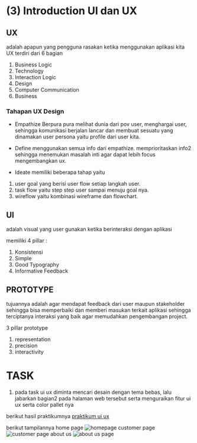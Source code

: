 # (3) Introduction UI dan UX

## UX

adalah apapun yang pengguna rasakan ketika menggunakan aplikasi kita UX terdiri dari 6 bagian

1. Business Logic
2. Technology
3. Interaction Logic
4. Design
5. Computer Communication
6. Business

### Tahapan UX Design

- Empathize
  Berpura pura melihat dunia dari pov user, menghargai user, sehingga komunikasi berjalan lancar dan membuat sesuatu yang dinamakan user persona yaitu profile dari user kita.

- Define menggunakan semua info dari empathize. memprioritaskan info2 sehingga menemukan masalah inti agar dapat lebih focus mengembangkan ux.

- Ideate
  memiliki beberapa tahap yaitu

1. user goal
   yang berisi user flow setiap langkah user.
2. task flow
   yaitu step step user sampai menuju goal nya.
3. wireflow
   yaitu kombinasi wireframe dan flowchart.

## UI

adalah visual yang user gunakan ketika berinteraksi dengan aplikasi

memiliki 4 pillar :

1. Konsistensi
2. Simple
3. Good Typography
4. Informative Feedback

## PROTOTYPE

tujuannya adalah agar mendapat feedback dari user maupun stakeholder sehingga bisa memperbaiki dan memberi masukan terkait aplikasi sehingga terciptanya interaksi yang baik agar memudahkan pengembangan project.

3 pillar prototype

1. representation
2. precision
3. interactivity

# TASK
1. pada task ui ux diminta mencari desain dengan tema bebas, lalu jabarkan bagian2 pada halaman web tersebut serta menguraikan fitur ui ux serta color pallet nya

berikut hasil praktikumnya 
[praktikum ui ux](https://docs.google.com/document/d/1kiFFmzz8GhWJCJU0cME4y49PhnE1CmZJ/edit?usp=sharing&ouid=101315359720987096596&rtpof=true&sd=true)

berikut tampilannya
home page
![homepage](screenshots/homepage.png)
customer page
![customer page](screenshots/customers.png)
about us
![about us page](screenshots/aboutus.png)
